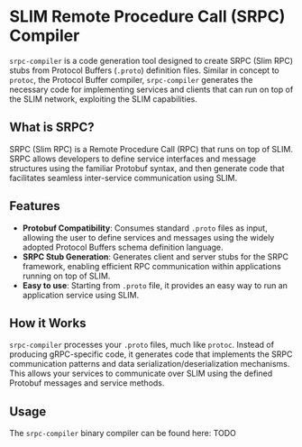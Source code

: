 # SLIM Remote Procedure Call (SRPC) Compiler

`srpc-compiler` is a code generation tool designed to create SRPC (Slim RPC)
stubs from Protocol Buffers (`.proto`) definition files. Similar in concept
to `protoc`, the Protocol Buffer compiler, `srpc-compiler` generates the 
necessary code for implementing services and clients that can run on top of
the SLIM network, exploiting the SLIM capabilities.

## What is SRPC?

SRPC (Slim RPC) is a Remote Procedure Call (RPC) that runs on top of SLIM.
SRPC allows developers to define service interfaces and message structures
using the familiar Protobuf syntax, and then generate code that facilitates
seamless inter-service communication using SLIM. 

## Features

*   **Protobuf Compatibility**: Consumes standard `.proto` files as input,
allowing the user to define services and messages using the widely adopted
Protocol Buffers schema definition language.
*   **SRPC Stub Generation**: Generates client and server stubs for the SRPC
framework, enabling efficient RPC communication within applications running
on top of SLIM.
*   **Easy to use**: Starting from `.proto` file, it provides an easy way
to run an application service using SLIM.

## How it Works

`srpc-compiler` processes your `.proto` files, much like `protoc`. Instead of
producing gRPC-specific code, it generates code that implements the SRPC
communication patterns and data serialization/deserialization mechanisms.
This allows your services to communicate over SLIM using the defined Protobuf
messages and service methods.

## Usage

The `srpc-compiler` binary compiler can be found here: TODO
